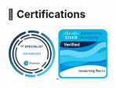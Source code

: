 ## 🏅 Certifications

<a href="https://www.credly.com/badges/YOUR_BADGE_ID_1" target="_blank">
  <img src="it-specialist-databases.png" alt="IT Specialist - Databases" width="100"/>
</a>

<a href="https://www.credly.com/badges/YOUR_BADGE_ID_2" target="_blank">
  <img src="networking-basics.png" alt="Networking Basics" width="100"/>
</a>
